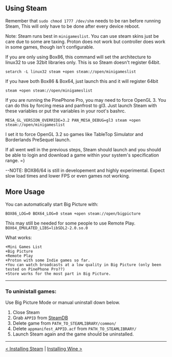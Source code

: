 ## Using Steam

Remember that  `sudo chmod 1777 /dev/shm` needs to be ran before running Steam, This will only have to be done after every device reboot.

Note: Steam runs best in `minigameslist`. You can use steam skins just be care due to some are taxing. Proton does not work but controller does work in some games, though isn't configurable.

If you are only using Box86, this command will set the architecture to linux32 to use 32bit libraries only. This is so Steam doesn't register 64bit.

```
setarch -L linux32 steam +open steam://open/minigameslist
```

If you have both Box86 & Box64, just launch this and it will register 64bit

```
steam +open steam://open/minigameslist
```

If you are running the PinePhone Pro, you may need to force OpenGL 3. You can do this by forcing mesa and panfrost to gl3. Just launch Steam with these variables or put the variables in your root's bashrc.

```
MESA_GL_VERSION_OVERRIDE=3.2 PAN_MESA_DEBUG=gl3 steam +open steam://open/minigameslist
```
I set it to force OpenGL 3.2 so games like TableTop Simulator and Borderlands PreSequel launch.

If all went well in the previous steps, Steam should launch and you should be able to login and download a game within your system's specification range. =)

--NOTE: BOX86/64 is still in developement and highly experimental. Expect slow load times and lower FPS or even games not working. 

## More Usage

You can automatically start Big Picture with:
```
BOX86_LOG=0 BOX64_LOG=0 steam +open steam://open/bigpicture
```

This may still be needed for some people to use Remote Play. `BOX64_EMULATED_LIBS=libSDL2-2.0.so.0`

What works:
```
+Mini Games List
+Big Picture
+Remote Play
+Proton with some Indie games so far.
+You can watch broadcasts at a low quality in Big Picture (only been tested on PinePhone Pro??)
+Store works for the most part in Big Picture.
```


--------

### To uninistall games:

Use Big Picture Mode or manual uninstall down below.

1. Close Steam
2. Grab `APPID` from [SteamDB](https://steamdb.info/apps/)
3. Delete game from `PATH_TO_STEAMLIBRARY/common/`
4. Delete `appmanifest_APPID.acf` from `PATH_TO_STEAMLIBRARY/`
5. Launch Steam again and the game should be uninstalled.

-----

[< Installing Steam](install-steam.md) | [Installing Wine >](install-wine.md)


 
